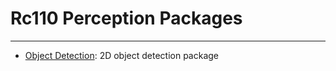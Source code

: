# Rc110 Perception Packages #
***

- [Object Detection](./rc110_object_detection): 2D object detection package
